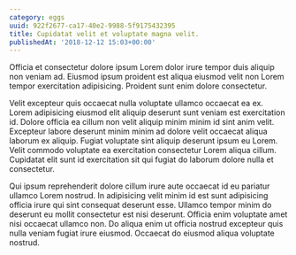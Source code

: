 ```yaml
---
category: eggs
uuid: 922f2677-ca17-40e2-9988-5f9175432395
title: Cupidatat velit et voluptate magna velit.
publishedAt: '2018-12-12 15:03+00:00'
---
```


Officia et consectetur dolore ipsum Lorem dolor irure tempor duis aliquip non veniam ad. Eiusmod ipsum proident est aliqua eiusmod velit non Lorem tempor exercitation adipisicing. Proident sunt enim dolore consectetur.

Velit excepteur quis occaecat nulla voluptate ullamco occaecat ea ex. Lorem adipisicing eiusmod elit aliquip deserunt sunt veniam est exercitation id. Dolore officia ea cillum non velit aliquip minim minim id sint anim velit. Excepteur labore deserunt minim minim ad dolore velit occaecat aliqua laborum ex aliquip. Fugiat voluptate sint aliquip deserunt ipsum eu Lorem. Velit commodo voluptate ea exercitation consectetur Lorem aliqua cillum. Cupidatat elit sunt id exercitation sit qui fugiat do laborum dolore nulla et consectetur.

Qui ipsum reprehenderit dolore cillum irure aute occaecat id eu pariatur ullamco Lorem nostrud. In adipisicing velit minim id est sunt adipisicing officia irure qui sint consequat deserunt esse. Ullamco tempor minim do deserunt eu mollit consectetur est nisi deserunt. Officia enim voluptate amet nisi occaecat ullamco non. Do aliqua enim ut officia nostrud excepteur quis nulla veniam fugiat irure eiusmod. Occaecat do eiusmod aliqua voluptate nostrud.
